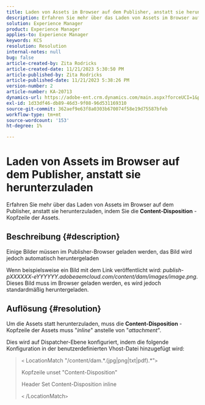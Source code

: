 ```yaml
---
title: Laden von Assets im Browser auf dem Publisher, anstatt sie herunterzuladen
description: Erfahren Sie mehr über das Laden von Assets im Browser auf dem Publisher.
solution: Experience Manager
product: Experience Manager
applies-to: Experience Manager
keywords: KCS
resolution: Resolution
internal-notes: null
bug: false
article-created-by: Zita Rodricks
article-created-date: 11/21/2023 5:30:50 PM
article-published-by: Zita Rodricks
article-published-date: 11/21/2023 5:38:26 PM
version-number: 2
article-number: KA-20713
dynamics-url: https://adobe-ent.crm.dynamics.com/main.aspx?forceUCI=1&pagetype=entityrecord&etn=knowledgearticle&id=b0e7e5b2-9388-ee11-8179-6045bd006295
exl-id: 1d33df46-db89-46d3-9f08-96d531169310
source-git-commit: 362aef9e63f8a0303b670074f58e19d75587bfeb
workflow-type: tm+mt
source-wordcount: '153'
ht-degree: 1%

---
```


# Laden von Assets im Browser auf dem Publisher, anstatt sie herunterzuladen


Erfahren Sie mehr über das Laden von Assets im Browser auf dem Publisher, anstatt sie herunterzuladen, indem Sie die <b>Content-Disposition</b> -Kopfzeile der Assets.

## Beschreibung {#description}


Einige Bilder müssen im Publisher-Browser geladen werden, das Bild wird jedoch automatisch heruntergeladen

Wenn beispielsweise ein Bild mit dem Link veröffentlicht wird: *publish-pXXXXXX-eYYYYYY.adobeaemcloud.com/content/dam/images/image.png*. Dieses Bild muss im Browser geladen werden, es wird jedoch standardmäßig heruntergeladen.


## Auflösung {#resolution}


Um die Assets statt herunterzuladen, muss die <b>Content-Disposition</b> -Kopfzeile der Assets muss &quot;*inline*&quot; anstelle von &quot;*attachment*&quot;.

Dies wird auf Dispatcher-Ebene konfiguriert, indem die folgende Konfiguration in der benutzerdefinierten Vhost-Datei hinzugefügt wird:




> `<` LocationMatch &quot;\/content\/dam.\*\.(jpg|png|txt|pdf).\*&quot;`>`
> 
> Kopfzeile unset &quot;Content-Disposition&quot;
> 
> Header Set Content-Disposition inline
> 
> `<` /LocationMatch`>`
